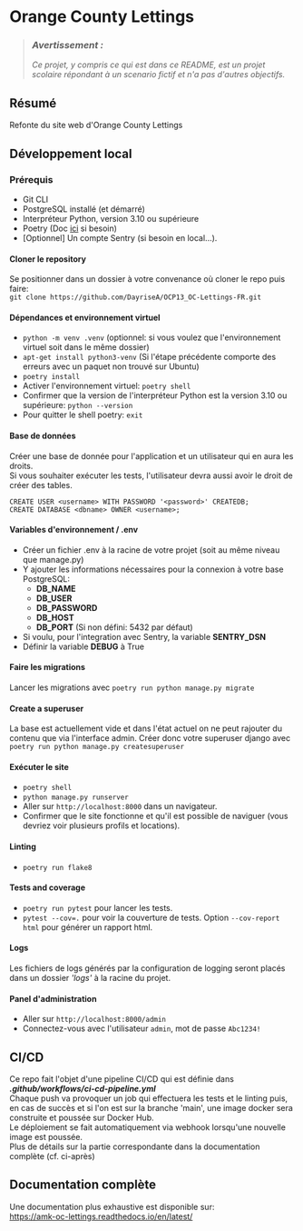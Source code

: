 # Orange County Lettings

> ### ***Avertissement :***
> *Ce projet, y compris ce qui est dans ce README, est un projet scolaire répondant à un scenario 
> fictif et n'a pas d'autres objectifs.*

## Résumé

Refonte du site web d'Orange County Lettings

## Développement local

### Prérequis

- Git CLI
- PostgreSQL installé (et démarré)
- Interpréteur Python, version 3.10 ou supérieure
- Poetry (Doc [ici](https://python-poetry.org/docs/) si besoin)
- [Optionnel] Un compte Sentry (si besoin en local...).


#### Cloner le repository

Se positionner dans un dossier à votre convenance où cloner le repo puis faire:  
`git clone https://github.com/DayriseA/OCP13_OC-Lettings-FR.git`

#### Dépendances et environnement virtuel

- `python -m venv .venv` (optionnel: si vous voulez que l'environnement virtuel soit dans le même dossier)
- `apt-get install python3-venv` (Si l'étape précédente comporte des erreurs avec un paquet non trouvé sur Ubuntu)
- `poetry install`
- Activer l'environnement virtuel: `poetry shell`
- Confirmer que la version de l'interpréteur Python est la version 3.10 ou supérieure: `python --version`
- Pour quitter le shell poetry: `exit`

#### Base de données

Créer une base de donnée pour l'application et un utilisateur qui en aura les droits.  
Si vous souhaiter exécuter les tests, l'utilisateur devra aussi avoir le droit de créer des tables.
```psql
CREATE USER <username> WITH PASSWORD '<password>' CREATEDB;
CREATE DATABASE <dbname> OWNER <username>;
```

#### Variables d'environnement / .env

- Créer un fichier .env à la racine de votre projet (soit au même niveau que manage.py)
- Y ajouter les informations nécessaires pour la connexion à votre base PostgreSQL:
  * **DB_NAME**
  * **DB_USER**
  * **DB_PASSWORD**
  * **DB_HOST**
  * **DB_PORT** (Si non défini: 5432 par défaut)
- Si voulu, pour l'integration avec Sentry, la variable **SENTRY_DSN**
- Définir la variable **DEBUG** à True

#### Faire les migrations

Lancer les migrations avec `poetry run python manage.py migrate`

#### Create a superuser

La base est actuellement vide et dans l'état actuel on ne peut rajouter du contenu que via l'interface admin.
Créer donc votre superuser django avec `poetry run python manage.py createsuperuser`

#### Exécuter le site

- `poetry shell`
- `python manage.py runserver`
- Aller sur `http://localhost:8000` dans un navigateur.
- Confirmer que le site fonctionne et qu'il est possible de naviguer (vous devriez voir plusieurs profils et locations).

#### Linting

- `poetry run flake8`

#### Tests and coverage

- `poetry run pytest` pour lancer les tests.
- `pytest --cov=.` pour voir la couverture de tests. Option `--cov-report html` pour générer un rapport html.

#### Logs

Les fichiers de logs générés par la configuration de logging seront placés dans un dossier *'logs'* 
à la racine du projet.

#### Panel d'administration

- Aller sur `http://localhost:8000/admin`
- Connectez-vous avec l'utilisateur `admin`, mot de passe `Abc1234!`

## CI/CD

Ce repo fait l'objet d'une pipeline CI/CD qui est définie dans ***.github/workflows/ci-cd-pipeline.yml***  
Chaque push va provoquer un job qui effectuera les tests et le linting puis, en cas de succès et si l'on est sur la branche 'main', une image docker sera construite et poussée sur Docker Hub.  
Le déploiement se fait automatiquement via webhook lorsqu'une nouvelle image est poussée.  
Plus de détails sur la partie correspondante dans la documentation complète (cf. ci-après)


## Documentation complète

Une documentation plus exhaustive est disponible sur:  
https://amk-oc-lettings.readthedocs.io/en/latest/